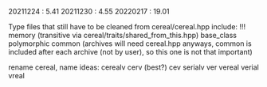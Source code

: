 20211224 :  5.41
20211230 :  4.55
20220217 : 19.01


Type files that still have to be cleaned from cereal/cereal.hpp include:
    !!! memory (transitive via cereal/traits/shared_from_this.hpp)
    base_class
    polymorphic
    common (archives will need cereal.hpp anyways, common is included after each archive (not by user), so this one is not that important)


rename cereal, name ideas:
    cerealv
    cerv      (best?)
    cev
    serialv
    ver
    vereal
    verial
    vreal

